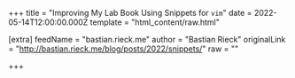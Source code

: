 
+++
title = "Improving My Lab Book Using Snippets for `vim`"
date = 2022-05-14T12:00:00.000Z
template = "html_content/raw.html"

[extra]
feedName = "bastian.rieck.me"
author = "Bastian Rieck"
originalLink = "http://bastian.rieck.me/blog/posts/2022/snippets/"
raw = ""

+++

